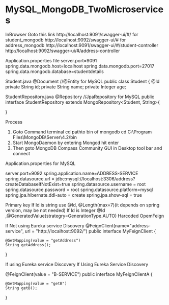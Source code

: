 # MySQL_MongoDB_TwoMicroservices

InBrowser Goto this link
http://localhost:9091/swagger-ui/#/        for student_mongodb
http://localhost:9092/swagger-ui/#	for address_mongodb
http://localhost:9091/swagger-ui/#/student-controller
http://localhost:9092/swagger-ui/#/address-controller

Application.properties file
server.port=9091
spring.data.mongodb.host=localhost
spring.data.mongodb.port=27017
spring.data.mongodb.database=studentdetails

Student.java
@Document        //@Entity for MySQL
public class Student {
    @Id
    private String id;
    private String name;
    private Integer age;

StudentRepository.java
@Repository //JpaRepository for MySQL
public interface StudentRepository extends MongoRepository<Student, String>{

}

Process
1. Goto Command terminal cd pathto bin of mongodb 
cd C:\Program Files\MongoDB\Server\4.2\bin
2. Start MongoDaemon by entering 
Mongod   hit enter
3. Then goto MongoDB Compass Community  GUI in Desktop tool bar and connect

Application.properties for MySQL

server.port=9092
spring.application.name=ADDRESS-SERVICE
spring.datasource.url = jdbc:mysql://localhost:3306/address?createDatabaseIfNotExist=true
spring.datasource.username = root
spring.datasource.password = root
spring.datasource.platform=mysql
spring.jpa.hibernate.ddl-auto = create
spring.jpa.show-sql = true

Primary key
If Id is string  use @Id, @Length(max=7)(it depends on spring version, may be not needed)
If Id is Integer @Id ,@GeneratedValue(strategry=GenerationType.AUTO)
Harcoded OpemFeign

If Not using Eureka service Discovery
@FeignClient(name="address-service", url = "http://localhost:9092/")
public interface MyFeignClient {

    @GetMapping(value = "getAddress")
  	String getAddress();
}

If  using Eureka service Discovery
 If Using Eureka Service Discovery

@FeignClient(value = "B-SERVICE")
public interface MyFeignClientA {

    @GetMapping(value = "getB")
    String getB();
}
